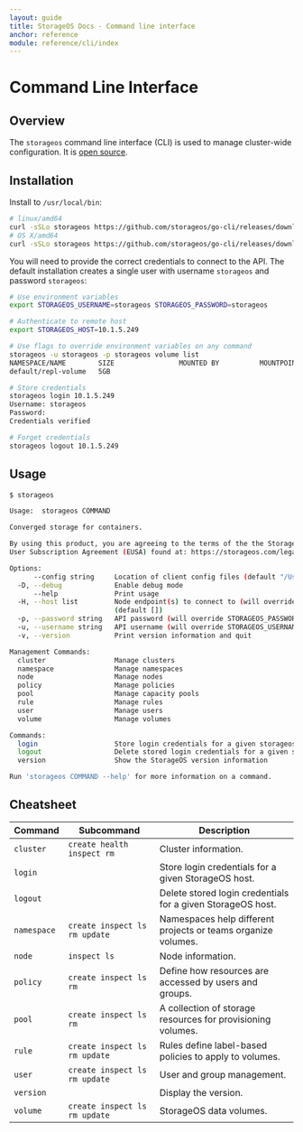 ```yaml
---
layout: guide
title: StorageOS Docs - Command line interface
anchor: reference
module: reference/cli/index
---
```


# Command Line Interface

## Overview

The `storageos` command line interface (CLI) is used to manage cluster-wide
configuration. It is [open source](https://github.com/storageos/go-cli).

## Installation

Install to `/usr/local/bin`:
```bash
# linux/amd64
curl -sSLo storageos https://github.com/storageos/go-cli/releases/download/0.9.3/storageos_linux_amd64 && chmod +x storageos && sudo mv storageos /usr/local/bin/
# OS X/amd64
curl -sSLo storageos https://github.com/storageos/go-cli/releases/download/0.9.3/storageos_darwin_amd64 && chmod +x storageos && sudo mv storageos /usr/local/bin/
```

You will need to provide the correct credentials to connect to the API. The
default installation creates a single user with username `storageos` and
password `storageos`:

```bash
# Use environment variables
export STORAGEOS_USERNAME=storageos STORAGEOS_PASSWORD=storageos

# Authenticate to remote host
export STORAGEOS_HOST=10.1.5.249

# Use flags to override environment variables on any command
storageos -u storageos -p storageos volume list
NAMESPACE/NAME        SIZE                MOUNTED BY          MOUNTPOINT          STATUS              REPLICAS            LOCATION
default/repl-volume   5GB                                                         active              2/2                 vol-test-2gb-lon103 (healthy)

# Store credentials
storageos login 10.1.5.249
Username: storageos
Password:
Credentials verified

# Forget credentials
storageos logout 10.1.5.249
```

## Usage

```bash
$ storageos

Usage:	storageos COMMAND

Converged storage for containers.

By using this product, you are agreeing to the terms of the the StorageOS Ltd. End
User Subscription Agreement (EUSA) found at: https://storageos.com/legal/#eusa

Options:
      --config string     Location of client config files (default "/Users/cheryl/.storageos")
  -D, --debug             Enable debug mode
      --help              Print usage
  -H, --host list         Node endpoint(s) to connect to (will override STORAGEOS_HOST env variable value)
                          (default [])
  -p, --password string   API password (will override STORAGEOS_PASSWORD env variable value)
  -u, --username string   API username (will override STORAGEOS_USERNAME env variable value)
  -v, --version           Print version information and quit

Management Commands:
  cluster                 Manage clusters
  namespace               Manage namespaces
  node                    Manage nodes
  policy                  Manage policies
  pool                    Manage capacity pools
  rule                    Manage rules
  user                    Manage users
  volume                  Manage volumes

Commands:
  login                   Store login credentials for a given storageos host
  logout                  Delete stored login credentials for a given storageos host
  version                 Show the StorageOS version information

Run 'storageos COMMAND --help' for more information on a command.
```

## Cheatsheet

| Command     | Subcommand                    | Description                                                    |
|-------------|-------------------------------|----------------------------------------------------------------|
| `cluster`   | `create health inspect rm`    | Cluster information.                                           |
| `login`     |                               | Store login credentials for a given StorageOS host.            |
| `logout`    |                               | Delete stored login credentials for a given StorageOS host.    |
| `namespace` | `create inspect ls rm update` | Namespaces help different projects or teams organize volumes.  |
| `node`      | `inspect ls`                  | Node information.                                              |
| `policy`    | `create inspect ls rm`        | Define how resources are accessed by users and groups.         |
| `pool`      | `create inspect ls rm`        | A collection of storage resources for provisioning volumes.    |
| `rule`      | `create inspect ls rm update` | Rules define label-based policies to apply to volumes.         |
| `user`      | `create inspect ls rm update` | User and group management.                                     |
| `version`   |                               | Display the version.                                           |
| `volume`    | `create inspect ls rm update` | StorageOS data volumes.                                        |
